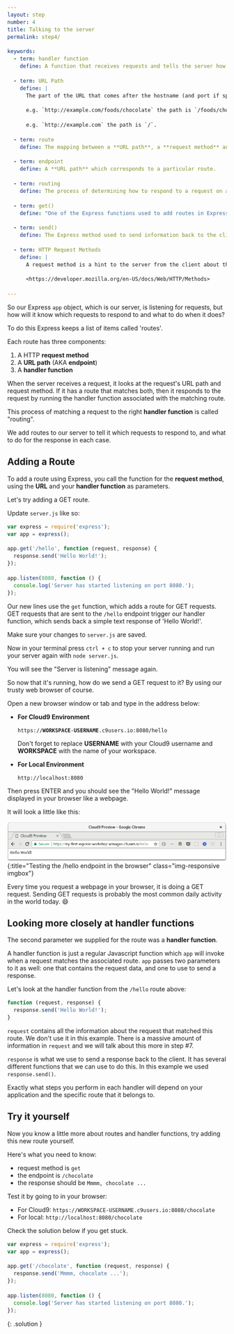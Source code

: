 ```yaml
---
layout: step
number: 4
title: Talking to the server
permalink: step4/

keywords:
  - term: handler function
    define: A function that receives requests and tells the server how to respond to them.

  - term: URL Path
    define: |
      The part of the URL that comes after the hostname (and port if specified). It indicates the specific resource that the request relates to.

      e.g. `http://example.com/foods/chocolate` the path is `/foods/chocolate`.  

      e.g. `http://example.com` the path is `/`.

  - term: route
    define: The mapping between a **URL path**, a **request method** and a **handler function**.

  - term: endpoint
    define: A **URL path** which corresponds to a particular route.   

  - term: routing
    define: The process of determining how to respond to a request on a given **endpoint**.

  - term: get()
    define: "One of the Express functions used to add routes in Express. Takes two parameters: the URL path, and the handler function."

  - term: send()
    define: The Express method used to send information back to the client from the server. Updates the response object.

  - term: HTTP Request Methods
    define: |
      A request method is a hint to the server from the client about the expected type of response.  There are nine different methods but the most commonly used are GET and POST.

      <https://developer.mozilla.org/en-US/docs/Web/HTTP/Methods>

---
```


So our Express `app` object, which is our server, is listening for requests, but how will it know which requests to respond to and what to do when it does?

To do this Express keeps a list of items called 'routes'.  

Each route has three components:

1. A HTTP **request method**
2. A **URL path** (AKA **endpoint**)
3. A **handler function**

When the server receives a request, it looks at the request's URL path and request method.  If it has a route that matches both, then it responds to the request by running the handler function associated with the matching route.

This process of matching a request to the right **handler function** is called "routing".  

We add routes to our server to tell it which requests to respond to, and what to do for the response in each case.

## Adding a Route

To add a route using Express, you call the function for the **request method**, using the **URL** and your **handler function** as parameters.

Let's try adding a GET route.

Update `server.js` like so:

```javascript
var express = require('express');
var app = express();

app.get('/hello', function (request, response) {
  response.send('Hello World!');
});

app.listen(8080, function () {
  console.log('Server has started listening on port 8080.');
});
```

Our new lines use the `get` function, which adds a route for GET requests. GET requests that are sent to the `/hello` endpoint trigger our handler function, which sends back a simple text response of 'Hello World!'.

Make sure your changes to `server.js` are saved.

Now in your terminal press `ctrl + c` to stop your server running and run your server again with `node server.js`.

You will see the "Server is listening" message again.

So now that it's running, how do we send a GET request to it?  By using our trusty web browser of course.

Open a new browser window or tab and type in the address below:
 * **For Cloud9 Environment**

    <pre><code>https://<b>WORKSPACE</b>-<b>USERNAME</b>.c9users.io:8080/hello</code></pre>
    Don't forget to replace **USERNAME** with your Cloud9 username and **WORKSPACE** with the name of your workspace.

 * **For Local Environment**

    <pre><code>http://localhost:8080</code></pre>

Then press ENTER and you should see the "Hello World!" message displayed in your browser like a webpage.

It will look a little like this:

![Testing the /hello endpoint in the browser](../assets/step4-b.png){:title="Testing the /hello endpoint in the browser" class="img-responsive imgbox"}

Every time you request a webpage in your browser, it is doing a GET request.  Sending GET requests is probably the most common daily activity in the world today.  :smile:

## Looking more closely at handler functions

The second parameter we supplied for the route was a **handler function**.

A handler function is just a regular Javascript function which `app` will invoke when a request matches the associated route.  `app` passes two parameters to it as well: one that contains the request data, and one to use to send a response.

Let's look at the handler function from the `/hello` route above:
```javascript
function (request, response) {
  response.send('Hello World!');
}
```

`request` contains all the information about the request that matched this route.  We don't use it in this example.  There is a massive amount of information in `request` and we will talk about this more in step #7.

`response` is what we use to send a response back to the client.  It has several different functions that we can use to do this.  In this example we used `response.send()`.

Exactly what steps you perform in each handler will depend on your application and the specific route that it belongs to.

## Try it yourself

Now you know a little more about routes and handler functions, try adding this new route yourself.

Here's what you need to know:

 * request method is `get`
 * the endpoint is `/chocolate`
 * the response should be `Mmmm, chocolate ...`

Test it by going to in your browser:

 * For Cloud9: `https://WORKSPACE-USERNAME.c9users.io:8080/chocolate`
 * For local: `http://localhost:8080/chocolate`


Check the solution below if you get stuck.

```javascript
var express = require('express');
var app = express();

app.get('/chocolate', function (request, response) {
  response.send('Mmmm, chocolate ...');
});

app.listen(8080, function () {
  console.log('Server has started listening on port 8080.');
});
```
{: .solution }
